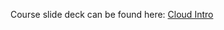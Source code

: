 Course slide deck can be found here: [Cloud Intro](https://docs.google.com/presentation/d/1f0kWAqrAb_sw0IC4gqtkhPPdVPdtSVl7AADMtqvyf24/edit?usp=sharing)
